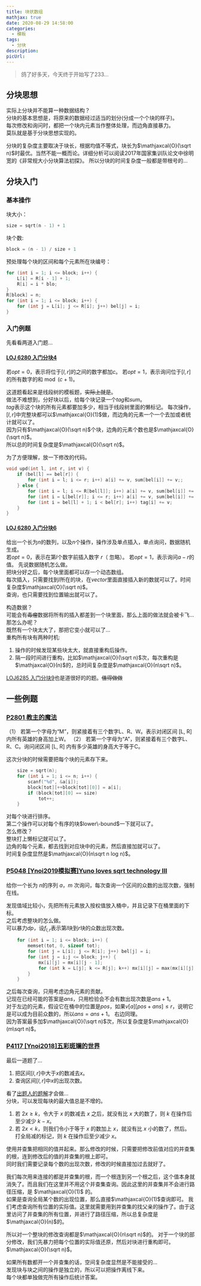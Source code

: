 ```yaml
---
title: 块状数组
mathjax: true
date: 2020-08-29 14:58:00
categories: 
  - 模板
tags: 
  - 分块
description: 
picUrl: 
---
```



>鸽了好多天，今天终于开始写了233...  

## 分块思想  
实际上分块并不能算一种数据结构？  
分块的基本思想是，将原来的数据经过适当的划分(分成一个个块的样子)。  
每次修改和询问时，都把一个块内元素当作整体处理，而边角直接暴力。  
莫队就是基于分块思想实现的。  


分块的复杂度主要取决于块长，根据均值不等式，块长为$\mathjaxcal{O}(\sqrt n)$时最优。当然不能一概而论。详细分析可以阅读$2017$年国家集训队论文中徐明宽的《非常规大小分块算法初探》。
所以分块的时间复杂度一般都是带根号的...   

## 分块入门
### 基本操作
块大小：
```cpp
size = sqrt(n - 1) + 1
```  
块个数:
```cpp
block = (n - 1) / size + 1
```
预处理每个块的区间和每个元素所在块编号：  
```cpp
for (int i = 1; i <= block; i++) {
    L[i] = R[i - 1] + 1;
    R[i] = i * blo;
}
R[block] = n;
for (int i = 1; i <= block; i++) {
    for (int j = L[i]; j <= R[i]; j++) bel[j] = i;
}
```  
### 入门例题
先看看两道入门题...  
#### [LOJ 6280 入门分块4](https://loj.ac/problem/6280)  
若$opt=0$，表示将位于$[l,r]$的之间的数字都加$c$。
若$opt=1$，表示询问位于$[l,r]$的所有数字的和$\bmod (c+1)$。  

这道题看起来是线段树的模板题，~~实际上就是~~。  
做法不难想到，分好块以后，给每个块记录一个$tag$和$sum$。  
$tag$表示这个块的所有元素都要加多少，相当于线段树里面的懒标记。 
每次操作，$[l,r]$中完整块都可以$\mathjaxcal{O}(1)$做，而边角的元素一个一个去加或者统计就可以了。  
因为只有$\mathjaxcal{O}(\sqrt n)$个块，边角的元素个数也是$\mathjaxcal{O}(\sqrt n)$。  
所以总的时间复杂度是$\mathjaxcal{O}(\sqrt n)$。  

为了方便理解，放一下修改的代码。  
```cpp
void upd(int l, int r, int v) {
    if (bel[l] == bel[r]) {
        for (int i = l; i <= r; i++) a[i] += v, sum[bel[i]] += v;;
    } else {
        for (int i = l; i <= R[bel[l]]; i++) a[i] += v, sum[bel[i]] += v;
        for (int i = L[bel[r]]; i <= r; i++) a[i] += v, sum[bel[i]] += v;
        for (int i = bel[l] + 1; i < bel[r]; i++) tag[i] += v;
    }
}
```

#### [LOJ 6280 入门分块6](https://loj.ac/problem/6282)  
给出一个长为$n$的数列，以及$n$个操作，操作涉及单点插入，单点询问，数据随机生成。  
若$opt=0$，表示在第$l$个数字前插入数字 $r$（ 忽略）。
若$opt=1$，表示询问$a-r$的值。
先说数据随机怎么做。  
把块分好之后，每个块里面都可以存一个动态数组。  
每次插入，只需要找到$l$所在的块，在$vector$里面直接插入新的数就可以了。时间复杂度$\mathjaxcal{O}(\sqrt n)$。  
查询，也只需要找到位置输出就可以了。  

构造数据？  
可能会有~~毒瘤~~数据将所有的插入都差到一个块里面，那么上面的做法就会被卡飞...  
那怎么办呢？  
既然有一个块太大了，那把它变小就可以了...  
重构所有块有两种时机:  
1. 操作的时候发现某些块太大，就直接重构后操作。  
2. 隔一段时间进行重构，比如$\mathjaxcal{O}(\sqrt n)$次，每次重构是$\mathjaxcal{O}(n)$的，总时间复杂度是$\mathjaxcal{O}(n\sqrt n)$。  

[LOJ6285 入门分块9](https://loj.ac/problem/6285)也是道很好的的题。~~值得做做~~  

## 一些例题
### [P2801 教主的魔法](https://www.luogu.com.cn/problem/P2801)  
（1） 若第一个字母为“M”，则紧接着有三个数字L、R、W。表示对闭区间 [L, R] 内所有英雄的身高加上W。
（2） 若第一个字母为“A”，则紧接着有三个数字L、R、C。询问闭区间 [L, R] 内有多少英雄的身高大于等于C。

这次分块的时候需要把每个块的元素存下来。 
```cpp
    size = sqrt(n);
    for (int i = 1; i <= n; i++) {
        scanf("%d", &a[i]);
        block[tot][++block[tot][0]] = a[i];
        if (block[tot][0] == size)
            tot++;
    }
```
对每个块进行排序。  
第二个操作可以对每个有序的块$lower\-bound$一下就可以了。  
怎么修改？  
整块打上懒标记就可以了。  
边角的每个元素，都去找到对应块中的元素，然后直接加就可以了。  
时间复杂度显然是$\mathjaxcal{O}(n\sqrt n log n)$。  

### [P5048 [Ynoi2019模拟赛]Yuno loves sqrt technology III](https://www.luogu.com.cn/problem/P5048)
给你一个长为 $n$的序列 $a$，$m$ 次询问，每次查询一个区间的众数的出现次数，强制在线。  

发现值域比较小，先把所有元素放入按权值放入桶中，并且记录下在桶里面的下标。  
之后考虑整块的怎么做。  
可以暴力$dp$，设$f_{l,r}$表示第$l$块到$r$块的众数出现次数。  
```cpp
    for (int i = 1; i <= block; i++) {
        memset(tot, 0, sizeof tot);
        for (int j = L[i]; j <= R[i]; j++) bel[j] = i;
        for (int j = i;j <= block; j++) {
            mx[i][j] = mx[i][j - 1];
            for (int k = L[j]; k <= R[j]; k++) mx[i][j] = max(mx[i][j], ++tot[a[k]]);
        }
    }
```
之后每次查询，只用考虑边角元素的贡献。  
记现在已经可能的答案是$ans$，只用检验会不会有数出现次数是$ans+1$。  
对于左边的元素，假设它在桶中的位置是$pos$，如果$v[a][pos+ans]\leq r$，说明它是可以成为目前众数的，所以$ans=ans+1$。
右边同理。  
因为答案最多加$\mathjaxcal{O}(\sqrt n)$次，所以复杂度是$\mathjaxcal{O}(m\sqrt n)$。

### [P4117 [Ynoi2018]五彩斑斓的世界](https://www.luogu.com.cn/problem/P4117)
最后一道题了...   

1. 把区间$[l,r]$中大于$x$的数减去$x$。
2. 查询区间$[l,r]$中$x$的出现次数。

看了[出题人的题解](http://olddrivertree.blog.uoj.ac/blog/4715)才会做...  
分块，可以发现每块的最大值总是不增的。  
1. 若 $2x\geq k$，令大于 $x$ 的数减去 $x$ 之后，就没有比 $x$ 大的数了，则 $k$ 在操作后至少减少 $k-x$。  
2. 若 $2x\lt k$，则我们令小于等于 $x$ 的数加上 $x$，就没有比 $x$ 小的数了，然后。打全局减的标记，则 $k$ 在操作后至少减少 $x$。  

使用并查集把相同的值并起来。那么修改的时候，只需要把修改前值对应的并查集的根，连到修改后的值的并查集的根上即可。  
同时我们需要记录每个数的出现次数，修改的时候直接加过去就好了。  

我们每次用来连接的都是并查集的根，而一个根连到另一个根之后，这个值本身就消失了。而且我们在这里并不用这个并查集查询。因此这里的并查集并不会进行路径压缩，是 $\mathjaxcal{O}(1)$ 的。  
如果是查询全局某个数的出现位置，那么直接$\mathjaxcal{O}(1)$查询即可。
我们考虑查询所有位置的实际值。这里就需要用到并查集的找父亲的操作了。由于这里访问了并查集的所有位置，并进行了路径压缩，所以总复杂度是$\mathjaxcal{O}(n)$的。  

所以对一个整块的修改查询都是$\mathjaxcal{O}(n\sqrt n)$的。
对于一个块的部分修改，我们先暴力把每个位置的实际值还原，然后对块进行重构即可。$\mathjaxcal{O}(\sqrt n)$。  

如果所有数都开一个并查集的话，空间复杂度显然是不能接受的...  
发现块与块之间的操作是独立的，所以可以把操作离线下来。  
每个块都单独做完所有操作后统计答案。